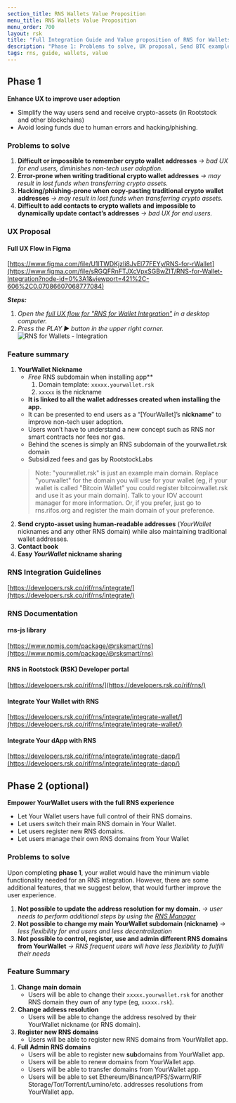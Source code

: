 ```yaml
---
section_title: RNS Wallets Value Proposition
menu_title: RNS Wallets Value Proposition
menu_order: 700
layout: rsk
title: "Full Integration Guide and Value proposition of RNS for Wallets"
description: "Phase 1: Problems to solve, UX proposal, Send BTC example, Feature summary, RNS Integration guidelines. Phase 2:  Problems to solve, Feature summary"
tags: rns, guide, wallets, value
---
```


## Phase 1

**Enhance UX to improve user adoption**

*   Simplify the way users send and receive crypto-assets (in Rootstock and other blockchains)
*   Avoid losing funds due to human errors and hacking/phishing.

### Problems to solve

1. **Difficult or impossible to remember crypto wallet addresses**
   _→ bad UX for end users, diminishes non-tech user adoption._
2. **Error-prone when writing traditional crypto wallet addresses**
   _→ may result in lost funds when transferring crypto assets._
3. **Hacking/phishing-prone when copy-pasting traditional crypto wallet addresses**
   _→ may result in lost funds when transferring crypto assets._
4. **Difficult to add contacts to crypto wallets** **and impossible to dynamically update contact’s addresses**
  _→ bad UX for end users._

### UX Proposal

#### Full UX Flow in Figma

[https://www.figma.com/file/U1lTWDKjzIi8JvEl77FEYy/RNS-for-rWallet](https://www.figma.com/file/sRGQFRnFTJXcVpxSGBwZIT/RNS-for-Wallet-Integration?node-id=0%3A1&viewport=421%2C-606%2C0.07086607068777084)

**_Steps:_**

1. _Open the [full UX flow for "RNS for Wallet Integration"](https://www.figma.com/file/sRGQFRnFTJXcVpxSGBwZIT/RNS-for-Wallet-Integration?node-id=0%3A1&viewport=421%2C-606%2C0.07086607068777084) in a desktop computer._
2. _Press the PLAY ► button in the upper right corner._
   ![RNS for Wallets - Integration](/rif/rns/guide/images/rns-for-wallets-integration.png)

### Feature summary

1. **YourWallet Nickname**
    *   _Free_ RNS subdomain when installing app**
        1. Domain template: `xxxxx.yourwallet.rsk`
        2. `xxxxx` is the nickname
    *   **It is linked to all the wallet addresses created when installing the app.**
    *   It can be presented to end users as a “[YourWallet]’s **nickname**” to improve non-tech user adoption.
    *   Users won’t have to understand a new concept such as RNS nor smart contracts nor fees nor gas.
    *   Behind the scenes is simply an RNS subdomain of the yourwallet.rsk domain
    *   Subsidized fees and gas by RootstockLabs
    > Note: "yourwallet.rsk" is just an example main domain. Replace "yourwallet" for the domain you will use for your wallet (eg, if your wallet is called "Bitcoin Wallet" you could register bitcoinwallet.rsk and use it as your main domain).
    > Talk to your IOV account manager for more information. Or, if you prefer, just go to rns.rifos.org and register the main domain of your preference.
2. **Send crypto-asset using human-readable addresses** (_YourWallet_ nicknames and any other RNS domain) while also maintaining traditional wallet addresses.
3. **Contact book**
4. **Easy _YourWallet_ nickname sharing**

### RNS Integration Guidelines

[https://developers.rsk.co/rif/rns/integrate/](https://developers.rsk.co/rif/rns/integrate/)

### RNS Documentation

#### rns-js library

[https://www.npmjs.com/package/@rsksmart/rns](https://www.npmjs.com/package/@rsksmart/rns)

#### RNS in Rootstock (RSK) Developer portal

[https://developers.rsk.co/rif/rns/](https://developers.rsk.co/rif/rns/)

#### Integrate Your Wallet with RNS

[https://developers.rsk.co/rif/rns/integrate/integrate-wallet/](https://developers.rsk.co/rif/rns/integrate/integrate-wallet/)

#### Integrate Your dApp with RNS

[https://developers.rsk.co/rif/rns/integrate/integrate-dapp/](https://developers.rsk.co/rif/rns/integrate/integrate-dapp/)

## Phase 2 (optional)

**Empower YourWallet users with the full RNS experience**

*   Let Your Wallet users have full control of their RNS domains.
*   Let users switch their main RNS domain in Your Wallet.
*   Let users register new RNS domains.
*   Let users manage their own RNS domains from Your Wallet

### Problems to solve

Upon completing **phase 1**, your wallet would have the minimum viable functionality needed for an RNS integration. However, there are some additional features, that we suggest below, that would further improve the user experience.

1. **Not possible to update the address resolution for my domain.**
    _→ user needs to perform additional steps by using the [RNS Manager](https://rns.rifos.org)_
2. **Not possible to change my main YourWallet subdomain (nickname)**
    _→ less flexibility for end users and less decentralization_
3. **Not possible to control, register, use and admin different RNS domains from YourWallet**
    _→ RNS frequent users will have less flexibility to fulfill their needs_

### Feature Summary

1. **Change main domain**
    *   Users will be able to change their `xxxxx.yourwallet.rsk` for another RNS domain they own of any type (eg, `xxxxx.rsk`).
2. **Change address resolution**
    *   Users will be able to change the address resolved by their YourWallet nickname (or RNS domain).
3. **Register new RNS domains**
    *   Users will be able to register new RNS domains from YourWallet app.
4. **Full Admin RNS domains**
    *   Users will be able to register new **sub**domains from YourWallet app.
    *   Users will be able to renew domains from YourWallet app.
    *   Users will be able to transfer domains from YourWallet app.
    *   Users will be able to set Ethereum/Binance/IPFS/Swarm/RIF Storage/Tor/Torrent/Lumino/etc. addresses resolutions from YourWallet app.
